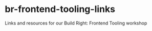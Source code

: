 br-frontend-tooling-links
=========================

Links and resources for our Build Right: Frontend Tooling workshop
